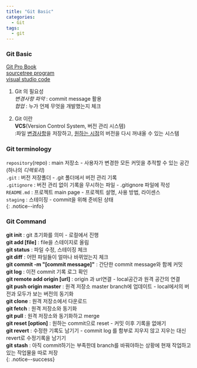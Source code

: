 ```yaml
---
title: "Git Basic"
categories:
  - Git
tags:
  - git
---
```

### Git Basic
[Git Pro Book](https://git-scm.com/book/en/v2)    
[sourcetree program](https://www.sourcetreeapp.com/)  
[visual studio code](https://code.visualstudio.com/)

1. Git 의 필요성  
*변경사항 파악* : commit message 활용  
*협업* : 누가 언제 무엇을 개발했는지 체크  

2. Git 이란  
**VCS**(Version Control System, 버전 관리 시스템)  
:파일 <u>변경사항</u>을 저장하고, <u>원하는 시점</u>의 버전을 다시 꺼내올 수 있는 시스템  

### Git terminology 
`repository`(repo) : main 저장소 - 사용자가 변경한 모든 커밋을 추적할 수 있는 공간 (하나의 *디렉토리*)  
`.git` : 버전 저장폴더 - .git 폴더에서 버전 관리 기록  
`.gitignore` : 버전 관리 없이 기록을 무시하는 파일 - .gitignore 파일에 작성  
`README.md` : 프로젝트 main page - 프로젝트 설명, 사용 방법, 라이센스  
`staging` : 스테이징 - commit을 위해 준비된 상태  
{: .notice--info}

### Git Command
**git init** : git 초기화를 의미 - 로컬에서 진행  
**git add [file]** : file을 스테이지로 올림  
**git status** : 파일 수정, 스테이징 체크  
**git diff** : 어떤 파일들이 얼마나 바뀌었는지 체크  
**git commit -m "[commit message]"** : 간단한 commit message와 함께 커밋  
**git log** : 이전 commit 기록 로그 확인  
**git remote add origin [url]** : origin 과 url연결 - local공간과 원격 공간의 연결  
**git push origin master** : 원격 저장소 master branch에 업데이트 - local에서의 버전과 모두가 보는 버전의 동기화  
**git clone** : 원격 저장소에서 다운로드  
**git fetch** : 원격 저장소와 동기화  
**git pull** : 원격 저장소와 동기화하고 merge  
**git reset [option]** : 원하는 commit으로 reset - 커밋 이후 기록을 없애기  
**git revert** : 수정한 기록도 남기기 - commit log 를 함부로 지우지 않고 지우는 대신 revert로 수정기록을 남기기   
**git stash** : 아직 commit하기는 부족한데 branch를 바꿔야하는 상황에 현재 작업하고 있는 작업물을 따로 저장    
{: .notice--success}
